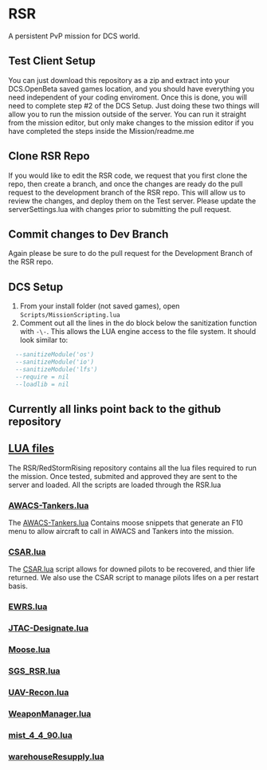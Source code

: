 # RSR
A persistent PvP mission for DCS world.
## Test Client Setup
You can just download this repository as a zip and extract into your DCS.OpenBeta saved games location, 
and you should have everything you need independent of your coding enviroment. Once this is done, you will need to complete step #2 of the DCS Setup. Just doing these two 
things will allow you to run the mission outside of the server. You can run it straight from the mission editor, but only make changes to the mission editor if you have completed
the steps inside the Mission/readme.me
## Clone RSR Repo
If you would like to edit the RSR code, we request that you first clone the repo, then create a branch, and once the changes are ready do the pull request to the development branch of the RSR repo.  This will allow us to review the changes, and deploy them on the Test server.  Please update the serverSettings.lua with changes prior to submitting the pull request.
## Commit changes to Dev Branch
Again please be sure to do the pull request for the Development Branch of the RSR repo.
## DCS Setup
 1. From your install folder (not saved games), open `Scripts/MissionScripting.lua`
 2. Comment out all the lines in the do block below the sanitization function with `-\-`.  This allows the LUA engine access to the file system. It should look similar to:
```lua
  --sanitizeModule('os')
  --sanitizeModule('io')
  --sanitizeModule('lfs')
  --require = nil
  --loadlib = nil
```

## Currently all links point back to the github repository
## <a href="https://github.com/dcsredstormrising/RSR">LUA files</a>
The RSR/RedStormRising repository contains all the lua files required to run the mission. Once tested, submited and approved they are sent to the server and loaded. All the scripts are loaded through the RSR.lua 
### <a href="https://github.com/dcsredstormrising/RSR/blob/main/AWACS_Tankers.lua">AWACS-Tankers.lua</a>
The <a href="https://github.com/dcsredstormrising/RSR/blob/main/AWACS_Tankers.lua">AWACS-Tankers.lua</a> Contains moose snippets that generate an F10 menu to allow aircraft to call in AWACS and Tankers into the mission. 
### <a href="https://github.com/dcsredstormrising/RSR/blob/main/CSAR.lua">CSAR.lua</a>
The <a href="https://github.com/dcsredstormrising/RSR/blob/main/CSAR.lua">CSAR.lua</a> script allows for downed pilots to be recovered, and thier life returned. We also use the CSAR script to manage pilots lifes on a per restart basis.
### <a href="https://github.com/ModernColdWar/RSR-Syria/blob/main/RSR/EWRS.lua">EWRS.lua</a>
### <a href="https://github.com/ModernColdWar/RSR-Syria/blob/main/RSR/JTAC_Designate.lua">JTAC-Designate.lua</a>
### <a href="https://github.com/ModernColdWar/RSR-Syria/blob/main/RSR/Moose.lua">Moose.lua</a>
### <a href="https://github.com/ModernColdWar/RSR-Syria/blob/main/RSR/SGS_RSR.lua">SGS_RSR.lua</a>
### <a href="https://github.com/ModernColdWar/RSR-Syria/blob/main/RSR/UAV_Recon.lua">UAV-Recon.lua</a>
### <a href="https://github.com/ModernColdWar/RSR-Syria/blob/main/RSR/WeaponManager.lua">WeaponManager.lua</a>
### <a href="https://github.com/ModernColdWar/RSR-Syria/blob/main/RSR/mist_4_4_90.lua">mist_4_4_90.lua</a>
### <a href="https://github.com/ModernColdWar/RSR-Syria/blob/main/RSR/warehouseResupply.lua">warehouseResupply.lua</a>
